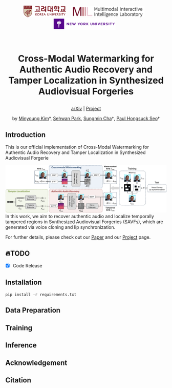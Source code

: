 <br><br>

<p align="center">
  <img src="assets/korea_university.png" alt="Korea University" height="36">&nbsp;&nbsp;&nbsp;
  <img src="assets/MIIL_full_logo.svg" alt="MIIL" height="36">&nbsp;&nbsp;&nbsp;
  <img src="assets/newyork.png" alt="Naver AI Lab" height="36">&nbsp;&nbsp;&nbsp;
</p>

<br>

# <p align="center">Cross-Modal Watermarking for Authentic Audio Recovery and Tamper Localization in Synthesized Audiovisual Forgeries</p>

<p align="center">
  <a href="">arXiv</a> | <a href="https://github.com/EuroMinyoung186/CMW_SAVF">Project</a>
</p>

<p align="center">
  by <a href="https://github.com/EuroMinyoung186">Minyoung Kim</a>*,
  <a href="">Sehwan Park</a>,
  <a href="https://sites.google.com/view/sungmin-cha/">Sungmin Cha</a>†,
  <a href="https://miil.korea.ac.kr/">Paul Hongsuck Seo</a>†
</p>

## Introduction

This is our official implementation of Cross-Modal Watermarking for Authentic Audio Recovery and Tamper Localization in Synthesized Audiovisual Forgerie

![Figure](assets/arch_interspeech.png)
In this work, we aim to recover authentic audio and localize temporally tampered regions in Synthesized Audiovisual Forgeries (SAVFs), which are generated via voice cloning and lip synchronization. 

For further details, please check out our [Paper](https://arxiv.org/abs/) and our [Project](https://eurominyoung186.github.io/CMW_SAVF/) page.

## :fire:TODO
- [x] Code Release

## Installation
```
pip install -r requirements.txt
```


## Data Preparation

## Training

## Inference

## Acknowledgement

## Citation
```BibTeX

```

